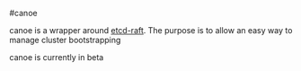 #canoe

canoe is a wrapper around
[etcd-raft](https://github.com/coreos/etcd/tree/master/raft). The purpose
is to allow an easy way to manage cluster bootstrapping

canoe is currently in beta
